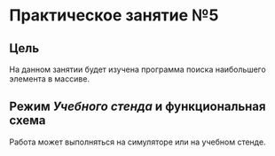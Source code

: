 # Практическое занятие №5

## Цель

На данном занятии будет изучена программа поиска наибольшего элемента в массиве.

## Режим _Учебного стенда_ и функциональная схема

Работа может выполняться на симуляторе или на учебном стенде.
